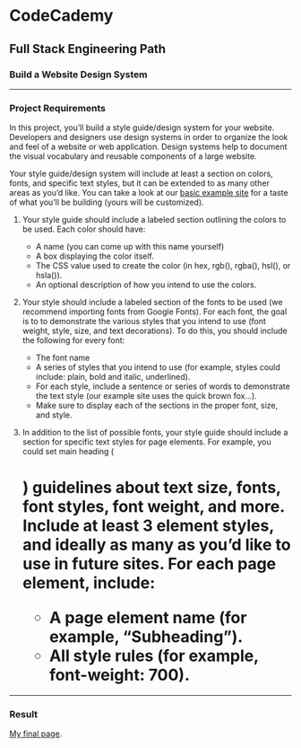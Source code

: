 # CodeCademy
## Full Stack Engineering Path
### Build a Website Design System

---

### Project Requirements

In this project, you’ll build a style guide/design system for your website. Developers and designers use design systems in order to organize the look and feel of a website or web application. Design systems help to document the visual vocabulary and reusable components of a large website.

Your style guide/design system will include at least a section on colors, fonts, and specific text styles, but it can be extended to as many other areas as you’d like. You can take a look at our [basic example site](https://content.codecademy.com/PRO/independent-practice-projects/website-design-system/example/index.html?_gl=1*1la0i01*_ga*ODI1ODc3NjI3MC4xNjc0NDUyMjk1*_ga_3LRZM6TM9L*MTY3NjczNTM2OS4xNC4wLjE2NzY3MzUzNjkuMC4wLjA.) for a taste of what you’ll be building (yours will be customized).

1. Your style guide should include a labeled section outlining the colors to be used. Each color should have:
    - A name (you can come up with this name yourself)
    - A box displaying the color itself.
    - The CSS value used to create the color (in hex, rgb(), rgba(), hsl(), or hsla()).
    - An optional description of how you intend to use the colors.

2. Your style should include a labeled section of the fonts to be used (we recommend importing fonts from Google Fonts). For each font, the goal is to to demonstrate the various styles that you intend to use (font weight, style, size, and text decorations). To do this, you should include the following for every font:
    - The font name
    - A series of styles that you intend to use (for example, styles could include: plain, bold and italic, underlined).
    - For each style, include a sentence or series of words to demonstrate the text style (our example site uses the quick brown fox…).
    - Make sure to display each of the sections in the proper font, size, and style.

3. In addition to the list of possible fonts, your style guide should include a section for specific text styles for page elements. For example, you could set main heading (<h1>) guidelines about text size, fonts, font styles, font weight, and more. Include at least 3 element styles, and ideally as many as you’d like to use in future sites. For each page element, include:
    - A page element name (for example, “Subheading”).
    - All style rules (for example, font-weight: 700).

---

### Result

[My final page](https://stefankarlsson1230.github.io/CodeCademy-Full-Stack-Engineering-Build-a-Website-Design-system/).
